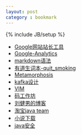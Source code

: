 ```yaml
---
layout: post
category : bookmark
---
```

{% include JB/setup %}

+ [Google网站站长工具](https://www.google.com/webmasters/tools/home)
+ [Google-Analytics](https://www.google.com/analytics)
+ [markdown语法](http://wowubuntu.com/markdown)
+ [有道生词本-quit_smoking](http://dict.youdao.com/wordbook/wordlist?keyfrom=dict.entry)
+ [Metamorphosis](https://github.com/killme2008/Metamorphosis)
+ [kafka设计](http://www.oschina.net/translate/kafka-design)
+ [VIM](http://linux.vbird.org/linux_basic/0310vi.php)
+ [码工作坊](http://www.khotyn.com/)
+ [刘健男的博客](http://blog.sina.com.cn/liujiannan2010)
+ [淘宝java team](http://jm.taobao.org/)
+ [小说下载](http://www.8620.net/)
+ [java安全](http://www.infoq.com/cn/articles/cf-java-security)


<!--more-->
